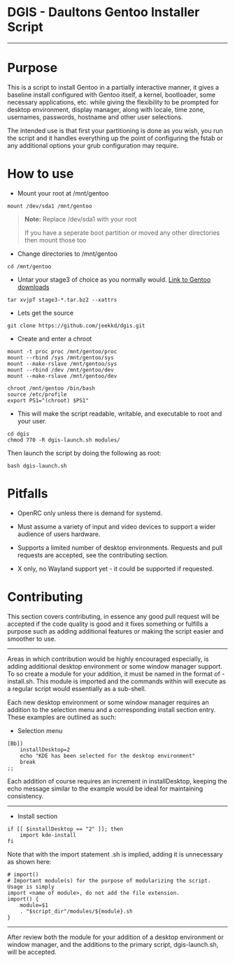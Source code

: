 DGIS - Daultons Gentoo Installer Script
===================

----------

Purpose
===

This is a script to install Gentoo in a partially interactive manner, it gives a baseline install 
configured with Gentoo itself, a kernel, bootloader, some necessary applications, etc. while giving the 
flexibility to be prompted for desktop environment, display manager, along with locale, time zone, 
usernames, passwords, hostname and other user selections.

The intended use is that first your partitioning is done as you wish, you run the script and it handles
everything up the point of configuring the fstab or any additional options your grub configuration may
require.

How to use
===

- Mount your root at /mnt/gentoo

```
mount /dev/sda1 /mnt/gentoo
```

> **Note:** 
> Replace /dev/sda1 with your root
> 
> If you have a seperate boot partition or moved any other directories then mount those too
>

- Change directories to /mnt/gentoo

```
cd /mnt/gentoo
```

- Untar your stage3 of choice as you normally would. [Link to Gentoo downloads](https://www.gentoo.org/downloads/)

```
tar xvjpf stage3-*.tar.bz2 --xattrs
```

- Lets get the source

```
git clone https://github.com/jeekkd/dgis.git
```

- Create and enter a chroot

```
mount -t proc proc /mnt/gentoo/proc
mount --rbind /sys /mnt/gentoo/sys
mount --make-rslave /mnt/gentoo/sys
mount --rbind /dev /mnt/gentoo/dev
mount --make-rslave /mnt/gentoo/dev

chroot /mnt/gentoo /bin/bash
source /etc/profile
export PS1="(chroot) $PS1"
```

- This will make the script readable, writable, and executable to root and your user. 

```
cd dgis
chmod 770 -R dgis-launch.sh modules/
```

Then launch the script by doing the following as root:

```
bash dgis-launch.sh
```

Pitfalls
===

- OpenRC only unless there is demand for systemd.

- Must assume a variety of input and video devices to support a wider audience of users hardware.

- Supports a limited number of desktop environments. Requests and pull requests are accepted, see
the contributing section.

- X only, no Wayland support yet - it could be supported if requested.

Contributing
===

This section covers contributing, in essence any good pull request will be accepted if the code quality
is good and it fixes something or fulfills a purpose such as adding additional features or making the
script easier and smoother to use.


----------


Areas in which contribution would be highly encouraged especially, is adding additional desktop environment
or some window manager support. To so create a module for your addition, it must be named in the format of
<DE or WM name>-install.sh. This module is imported and the commands within will execute as a regular 
script would essentially as a sub-shell.

Each new desktop environment or some window manager requires an addition to the selection menu and a
corresponding install section entry. These examples are outlined as such:

- Selection menu

```
[Bb])
	installDesktop=2
	echo "KDE has been selected for the desktop environment"
	break
;;
```

Each addition of course requires an increment in installDesktop, keeping the echo message similar to the example would be ideal for maintaining consistency.

----------


- Install section

```
if [[ $installDesktop == "2" ]]; then
	import kde-install
fi
```

Note that with the import statement .sh is implied, adding it is unnecessary as shown here:

```
# import()
# Important module(s) for the purpose of modularizing the script. Usage is simply
import <name of module>, do not add the file extension.
import() {
	module=$1
	. "$script_dir"/modules/${module}.sh
}
```

----------
After review both the module for your addition of a desktop environment or window manager, and the additions
to the primary script, dgis-launch.sh, will be accepted.


